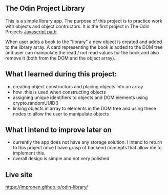 ## The Odin Project Library

This is a simple library app. The purpose of this project is to practice work with objects and object contructors. It is the first project in The Odin Projects [Javascript path](https://www.theodinproject.com/paths/full-stack-javascript/courses/javascript).

When user adds a book to the "library" a new object is created and added to the library array. A card representing the book is added to the DOM tree and user can manipulate the read / not read values for the book and also remove it (both from the DOM and the object array).


## What I learned during this project:

- creating object constructors and placing objects into an array
- how .this is used when constructing objects
- assigning unique identifiers to objects and DOM elements using crypto.randomUUID()
- linking objects in array to elements in the DOM tree and using these nodes to allow the user to manipulate objects

## What I intend to improve later on

- currently the app does not have any storage solution. I intend to return to this project once I have grasp of backend concepts that allow me to implement this.
- overall design is simple and not very polished

## Live site 

https://impronen.github.io/odin-library/